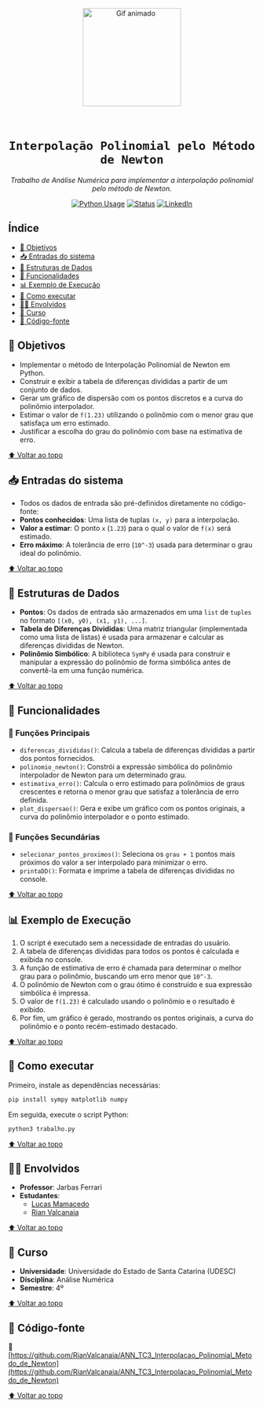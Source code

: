 <div align="center" id="topo">

<img src="https://media.giphy.com/media/iIqmM5tTjmpOB9mpbn/giphy.gif" width="200px" alt="Gif animado"/>

# <code><strong> Interpolação Polinomial pelo Método de Newton</strong></code>

<em>Trabalho de Análise Numérica para implementar a interpolação polinomial pelo método de Newton.</em>

[![Python Usage](https://img.shields.io/badge/Python-100%25-blue?style=for-the-badge&logo=python)]()
[![Status](https://img.shields.io/badge/Status-Concluído-green?style=for-the-badge)]()
[![LinkedIn](https://img.shields.io/badge/LinkedIn-Visite%20meu%20perfil-blue?style=for-the-badge&logo=linkedin)](https://www.linkedin.com/in/rian-carlos-valcanaia-b2b487168/)

</div>

## Índice

- [📌 Objetivos](#-objetivos)
- [📥 Entradas do sistema](#-entradas-do-sistema)
- [🧱 Estruturas de Dados](#-estruturas-de-dados)
- [🧰 Funcionalidades](#-funcionalidades)
- [📊 Exemplo de Execução](#-exemplo-de-execução)
- [📂 Como executar](#-como-executar)
- [👨‍🏫 Envolvidos](#-envolvidos)
- [📅 Curso](#-curso)
- [📄 Código-fonte](#-código-fonte)

## 📌 Objetivos
* Implementar o método de Interpolação Polinomial de Newton em Python.
* Construir e exibir a tabela de diferenças divididas a partir de um conjunto de dados.
* Gerar um gráfico de dispersão com os pontos discretos e a curva do polinômio interpolador.
* Estimar o valor de `f(1.23)` utilizando o polinômio com o menor grau que satisfaça um erro estimado.
* Justificar a escolha do grau do polinômio com base na estimativa de erro.

[⬆ Voltar ao topo](#topo)

## 📥 Entradas do sistema
* Todos os dados de entrada são pré-definidos diretamente no código-fonte:
* **Pontos conhecidos**: Uma lista de tuplas `(x, y)` para a interpolação.
* **Valor a estimar**: O ponto `x` (`1.23`) para o qual o valor de `f(x)` será estimado.
* **Erro máximo**: A tolerância de erro (`10^-3`) usada para determinar o grau ideal do polinômio.

[⬆ Voltar ao topo](#topo)

## 🧱 Estruturas de Dados
* **Pontos**: Os dados de entrada são armazenados em uma `list` de `tuples` no formato `[(x0, y0), (x1, y1), ...]`.
* **Tabela de Diferenças Divididas**: Uma matriz triangular (implementada como uma lista de listas) é usada para armazenar e calcular as diferenças divididas de Newton.
* **Polinômio Simbólico**: A biblioteca `SymPy` é usada para construir e manipular a expressão do polinômio de forma simbólica antes de convertê-la em uma função numérica.

[⬆ Voltar ao topo](#topo)

## 🧰 Funcionalidades

### 🔹 Funções Principais
* `diferencas_divididas()`: Calcula a tabela de diferenças divididas a partir dos pontos fornecidos.
* `polinomio_newton()`: Constrói a expressão simbólica do polinômio interpolador de Newton para um determinado grau.
* `estimativa_erro()`: Calcula o erro estimado para polinômios de graus crescentes e retorna o menor grau que satisfaz a tolerância de erro definida.
* `plot_dispersao()`: Gera e exibe um gráfico com os pontos originais, a curva do polinômio interpolador e o ponto estimado.

### 🔸 Funções Secundárias
* `selecionar_pontos_proximos()`: Seleciona os `grau + 1` pontos mais próximos do valor a ser interpolado para minimizar o erro.
* `printaDD()`: Formata e imprime a tabela de diferenças divididas no console.

[⬆ Voltar ao topo](#topo)

## 📊 Exemplo de Execução
1. O script é executado sem a necessidade de entradas do usuário.
2. A tabela de diferenças divididas para todos os pontos é calculada e exibida no console.
3. A função de estimativa de erro é chamada para determinar o melhor grau para o polinômio, buscando um erro menor que `10^-3`.
4. O polinômio de Newton com o grau ótimo é construído e sua expressão simbólica é impressa.
5. O valor de `f(1.23)` é calculado usando o polinômio e o resultado é exibido.
6. Por fim, um gráfico é gerado, mostrando os pontos originais, a curva do polinômio e o ponto recém-estimado destacado.

[⬆ Voltar ao topo](#topo)

## 📂 Como executar
Primeiro, instale as dependências necessárias:
```bash
pip install sympy matplotlib numpy
```
Em seguida, execute o script Python:
```bash
python3 trabalho.py
```

[⬆ Voltar ao topo](#topo)

## 👨‍🏫 Envolvidos
* **Professor**: Jarbas Ferrari
* **Estudantes**:
  - [Lucas Mamacedo](https://github.com/lucasomac0)
  * [Rian Valcanaia](https://github.com/RianValcanaia)

[⬆ Voltar ao topo](#topo)

## 📅 Curso

* **Universidade**: Universidade do Estado de Santa Catarina (UDESC)
* **Disciplina**: Análise Numérica
* **Semestre**: 4º

[⬆ Voltar ao topo](#topo)

## 📄 Código-fonte

🔗 [https://github.com/RianValcanaia/ANN_TC3_Interpolacao_Polinomial_Metodo_de_Newton](https://github.com/RianValcanaia/ANN_TC3_Interpolacao_Polinomial_Metodo_de_Newton)

[⬆ Voltar ao topo](#topo)
